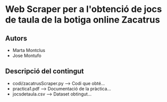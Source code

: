 # Web Scraper per a l'obtenció de jocs de taula de la botiga online Zacatrus


## Autors

- Marta Montclus 
- Jose Montufo

## Descripció del contingut

- codi/zacatrusScraper.py --> Codi que obté...
- practica1.pdf --> Documentació de la pràctica...
- jocsdetaula.csv --> Dataset obtingut...

